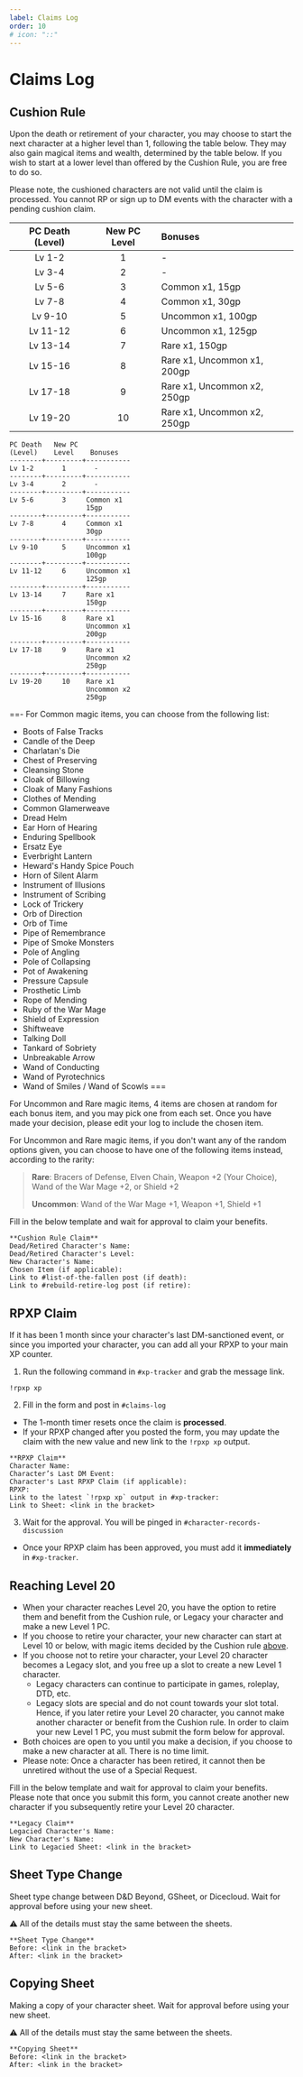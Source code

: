 ```yaml
---
label: Claims Log
order: 10
# icon: "::"
---
```

# Claims Log
## Cushion Rule

Upon the death or retirement of your character, you may choose to start the next character at a higher level than 1, following the table below. They may also gain magical items and wealth, determined by the table below. If you wish to start at a lower level than offered by the Cushion Rule, you are free to do so.

Please note, the cushioned characters are not valid until the claim is processed. You cannot RP or sign up to DM events with the character with a pending cushion claim.

PC Death (Level) | New PC Level | Bonuses
:---: | :---: | :---
Lv 1-2 | 1 | -
Lv 3-4 | 2 | -
Lv 5-6 | 3 | Common x1, 15gp
Lv 7-8 | 4 | Common x1, 30gp
Lv 9-10 | 5 | Uncommon x1, 100gp
Lv 11-12 | 6 | Uncommon x1, 125gp
Lv 13-14 | 7 | Rare x1, 150gp
Lv 15-16 | 8 | Rare x1, Uncommon x1, 200gp
Lv 17-18 | 9 | Rare x1, Uncommon x2, 250gp
Lv 19-20 | 10 | Rare x1, Uncommon x2, 250gp


```
PC Death   New PC
(Level)    Level    Bonuses
--------+---------+-----------
Lv 1-2       1       -
--------+---------+-----------
Lv 3-4       2       -
--------+---------+-----------
Lv 5-6       3     Common x1
                   15gp
--------+---------+-----------
Lv 7-8       4     Common x1 
                   30gp
--------+---------+-----------
Lv 9-10      5     Uncommon x1
                   100gp
--------+---------+-----------
Lv 11-12     6     Uncommon x1
                   125gp
--------+---------+-----------
Lv 13-14     7     Rare x1
                   150gp
--------+---------+-----------
Lv 15-16     8     Rare x1
                   Uncommon x1
                   200gp
--------+---------+-----------
Lv 17-18     9     Rare x1
                   Uncommon x2
                   250gp
--------+---------+-----------
Lv 19-20     10    Rare x1
                   Uncommon x2
                   250gp
```

==- For Common magic items, you can choose from the following list:

- Boots of False Tracks
- Candle of the Deep
- Charlatan's Die
- Chest of Preserving
- Cleansing Stone
- Cloak of Billowing
- Cloak of Many Fashions
- Clothes of Mending
- Common Glamerweave
- Dread Helm
- Ear Horn of Hearing
- Enduring Spellbook
- Ersatz Eye
- Everbright Lantern
- Heward's Handy Spice Pouch
- Horn of Silent Alarm
- Instrument of Illusions
- Instrument of Scribing
- Lock of Trickery
- Orb of Direction
- Orb of Time
- Pipe of Remembrance
- Pipe of Smoke Monsters
- Pole of Angling
- Pole of Collapsing
- Pot of Awakening
- Pressure Capsule
- Prosthetic Limb
- Rope of Mending
- Ruby of the War Mage
- Shield of Expression
- Shiftweave
- Talking Doll
- Tankard of Sobriety
- Unbreakable Arrow
- Wand of Conducting
- Wand of Pyrotechnics
- Wand of Smiles / Wand of Scowls
===

For Uncommon and Rare magic items, 4 items are chosen at random for each bonus item, and you may pick one from each set. Once you have made your decision, please edit your log to include the chosen item.

For Uncommon and Rare magic items, if you don't want any of the random options given, you can choose to have one of the following items instead, according to the rarity:
> **Rare**: Bracers of Defense, Elven Chain, Weapon +2 (Your Choice), Wand of the War Mage +2, or Shield +2
> 
> **Uncommon**: Wand of the War Mage +1, Weapon +1, Shield +1

Fill in the below template and wait for approval to claim your benefits. 

```
**Cushion Rule Claim**
Dead/Retired Character's Name:
Dead/Retired Character's Level:
New Character's Name:
Chosen Item (if applicable):
Link to #list-of-the-fallen post (if death):
Link to #rebuild-retire-log post (if retire):
```

## RPXP Claim

If it has been 1 month since your character's last DM-sanctioned event, or since you imported your character, you can add all your RPXP to your main XP counter. 

1. Run the following command in `#xp-tracker` and grab the message link.
```
!rpxp xp
```

2. Fill in the form and post in `#claims-log`

- The 1-month timer resets once the claim is **processed**.
- If your RPXP changed after you posted the form, you may update the claim with the new value and new link to the `!rpxp xp` output.

```
**RPXP Claim**
Character Name:
Character’s Last DM Event:
Character's Last RPXP Claim (if applicable):
RPXP:
Link to the latest `!rpxp xp` output in #xp-tracker:
Link to Sheet: <link in the bracket>
```

3) Wait for the approval. You will be pinged in `#character-records-discussion`

- Once your RPXP claim has been approved, you must add it **immediately** in `#xp-tracker`.

## Reaching Level 20
- When your character reaches Level 20, you have the option to retire them and benefit from the Cushion rule, or Legacy your character and make a new Level 1 PC.
- If you choose to retire your character, your new character can start at Level 10 or below, with magic items decided by the Cushion rule [above](claims.md#cushion-rule).
- If you choose not to retire your character, your Level 20 character becomes a Legacy slot, and you free up a slot to create a new Level 1 character.
  - Legacy characters can continue to participate in games, roleplay, DTD, etc.
  - Legacy slots are special and do not count towards your slot total. Hence, if you later retire your Level 20 character, you cannot make another character or benefit from the Cushion rule. In order to claim your new Level 1 PC, you must submit the form below for approval.
- Both choices are open to you until you make a decision, if you choose to make a new character at all. There is no time limit.
- Please note: Once a character has been retired, it cannot then be unretired without the use of a Special Request.

Fill in the below template and wait for approval to claim your benefits. Please note that once you submit this form, you cannot create another new character if you subsequently retire your Level 20 character.

```
**Legacy Claim**
Legacied Character's Name:
New Character's Name:
Link to Legacied Sheet: <link in the bracket>
```

## Sheet Type Change
Sheet type change between D&D Beyond, GSheet, or Dicecloud. Wait for approval before using your new sheet.

⚠️ All of the details must stay the same between the sheets.

```
**Sheet Type Change**
Before: <link in the bracket>
After: <link in the bracket>
```

## Copying Sheet
Making a copy of your character sheet. Wait for approval before using your new sheet.

⚠️ All of the details must stay the same between the sheets.

```
**Copying Sheet**
Before: <link in the bracket>
After: <link in the bracket>
```
